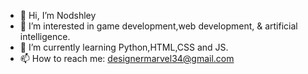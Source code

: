 - 👋 Hi, I’m Nodshley
- 👀 I’m interested in  game development,web development, & artificial intelligence.
- 🌱 I’m currently learning Python,HTML,CSS and JS.
- 📫 How to reach me: designermarvel34@gmail.com

<!---
Remotingschooling/Remotingschooling is a ✨ special ✨ repository because its `README.md` (this file) appears on your GitHub profile.
You can click the Preview link to take a look at your changes.
--->
